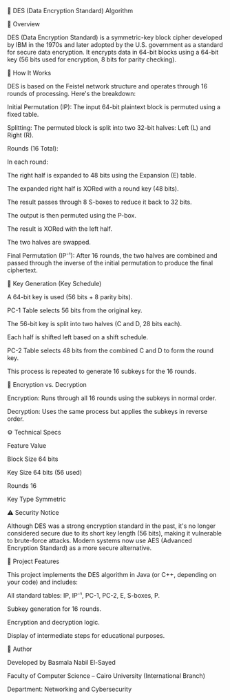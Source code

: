 🔐 DES (Data Encryption Standard) Algorithm

📘 Overview

DES (Data Encryption Standard) is a symmetric-key block cipher developed by IBM in the 1970s and later adopted by the U.S. government as a standard for secure data encryption. It encrypts data in 64-bit blocks using a 64-bit key (56 bits used for encryption, 8 bits for parity checking).


🧠 How It Works

DES is based on the Feistel network structure and operates through 16 rounds of processing. Here's the breakdown:

Initial Permutation (IP): The input 64-bit plaintext block is permuted using a fixed table.

Splitting: The permuted block is split into two 32-bit halves: Left (L) and Right (R).

Rounds (16 Total):

In each round:

The right half is expanded to 48 bits using the Expansion (E) table.

The expanded right half is XORed with a round key (48 bits).

The result passes through 8 S-boxes to reduce it back to 32 bits.

The output is then permuted using the P-box.

The result is XORed with the left half.

The two halves are swapped.

Final Permutation (IP⁻¹): After 16 rounds, the two halves are combined and passed through the inverse of the initial permutation to produce the final ciphertext.


🔑 Key Generation (Key Schedule)

A 64-bit key is used (56 bits + 8 parity bits).

PC-1 Table selects 56 bits from the original key.

The 56-bit key is split into two halves (C and D, 28 bits each).

Each half is shifted left based on a shift schedule.

PC-2 Table selects 48 bits from the combined C and D to form the round key.

This process is repeated to generate 16 subkeys for the 16 rounds.


🔁 Encryption vs. Decryption

Encryption: Runs through all 16 rounds using the subkeys in normal order.

Decryption: Uses the same process but applies the subkeys in reverse order.


⚙️ Technical Specs

Feature	Value

Block Size	64 bits

Key Size	64 bits (56 used)

Rounds	16

Key Type	Symmetric


⚠️ Security Notice

Although DES was a strong encryption standard in the past, it's no longer considered secure due to its short key length (56 bits), making it vulnerable to brute-force attacks.
Modern systems now use AES (Advanced Encryption Standard) as a more secure alternative.


📂 Project Features

This project implements the DES algorithm in Java (or C++, depending on your code) and includes:

All standard tables: IP, IP⁻¹, PC-1, PC-2, E, S-boxes, P.

Subkey generation for 16 rounds.

Encryption and decryption logic.

Display of intermediate steps for educational purposes.


👤 Author

Developed by Basmala Nabil El-Sayed

Faculty of Computer Science – Cairo University (International Branch)

Department: Networking and Cybersecurity
